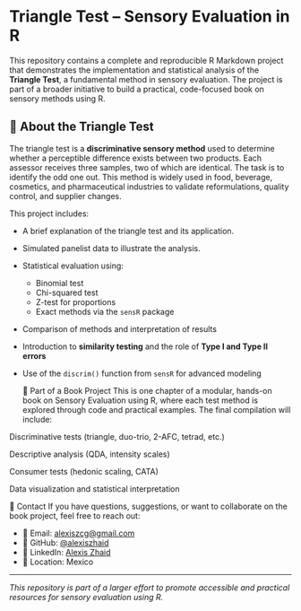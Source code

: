 # Triangle Test – Sensory Evaluation in R

This repository contains a complete and reproducible R Markdown project that demonstrates the implementation and statistical analysis of the **Triangle Test**, a fundamental method in sensory evaluation. The project is part of a broader initiative to build a practical, code-focused book on sensory methods using R.

## 📘 About the Triangle Test

The triangle test is a **discriminative sensory method** used to determine whether a perceptible difference exists between two products. Each assessor receives three samples, two of which are identical. The task is to identify the odd one out. This method is widely used in food, beverage, cosmetics, and pharmaceutical industries to validate reformulations, quality control, and supplier changes.

This project includes:

- A brief explanation of the triangle test and its application.
- Simulated panelist data to illustrate the analysis.
- Statistical evaluation using:
  - Binomial test
  - Chi-squared test
  - Z-test for proportions
  - Exact methods via the `sensR` package
- Comparison of methods and interpretation of results
- Introduction to **similarity testing** and the role of **Type I and Type II errors**
- Use of the `discrim()` function from `sensR` for advanced modeling

  🧪 Part of a Book Project
This is one chapter of a modular, hands-on book on Sensory Evaluation using R, where each test method is explored through code and practical examples. The final compilation will include:

Discriminative tests (triangle, duo-trio, 2-AFC, tetrad, etc.)

Descriptive analysis (QDA, intensity scales)

Consumer tests (hedonic scaling, CATA)

Data visualization and statistical interpretation

📩 Contact If you have questions, suggestions, or want to collaborate on the book project, feel free to reach out:

- 📧 Email: alexiszcg@gmail.com  
- 🧠 GitHub: [@alexiszhaid](https://github.com/alexiszhaid)  
- 📘 LinkedIn: [Alexis Zhaid](https://www.linkedin.com/in/alexis-zhaid-carrillo-garc%C3%ADa-2b01ba205/)  
- 📍 Location: Mexico

---

*This repository is part of a larger effort to promote accessible and practical resources for sensory evaluation using R.*
